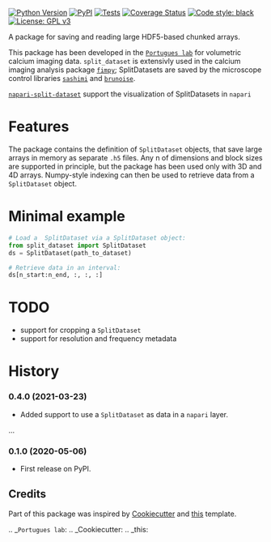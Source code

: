 
[![Python Version](https://img.shields.io/pypi/pyversions/split_dataset.svg)](https://pypi.org/project/split_dataset)
[![PyPI](https://img.shields.io/pypi/v/split_dataset.svg)](
    https://pypi.python.org/pypi/split_dataset)
[![Tests](https://img.shields.io/github/workflow/status/portugueslab/split_dataset/tests)](
    https://github.com/portugueslab/split_dataset/actions)
[![Coverage Status](https://coveralls.io/repos/github/portugueslab/split_dataset/badge.svg?branch=master)](https://coveralls.io/github/portugueslab/split_dataset?branch=master)
[![Code style: black](https://img.shields.io/badge/code%20style-black-000000.svg)](https://github.com/python/black)
[![License: GPL v3](https://img.shields.io/badge/License-GPLv3-blue.svg)](https://www.gnu.org/licenses/gpl-3.0)



A package for saving and reading large HDF5-based chunked arrays. 

This package has been developed in the [`Portugues lab`](http://www.portugueslab.com) for volumetric calcium imaging data. `split_dataset` is extensivly used in the calcium imaging analysis package [`fimpy`](https://github.com/portugueslab/fimpy); SplitDatasets are saved by the microscope control libraries [`sashimi`](https://github.com/portugueslab/sashimi) and [`brunoise`](https://github.com/portugueslab/brunoise).

[`napari-split-dataset`](https://github.com/portugueslab/napari-split-dataset) support the visualization of SplitDatasets in `napari`

# Features
The package contains the definition of  `SplitDataset` objects, that save large arrays in memory as separate  `.h5` files. Any n of dimensions and block sizes are supported in principle, but the package has been used only with 3D and 4D arrays.
Numpy-style indexing can then be used to retrieve data from a `SplitDataset` object.

# Minimal example
```python
# Load a  SplitDataset via a SplitDataset object:
from split_dataset import SplitDataset 
ds = SplitDataset(path_to_dataset)

# Retrieve data in an interval:
ds[n_start:n_end, :, :, :]
```


# TODO
* support for cropping a `SplitDataset`
* support for resolution and frequency metadata


# History

### 0.4.0 (2021-03-23)
* Added support to use a `SplitDataset` as data in a `napari` layer.

...

### 0.1.0 (2020-05-06)
* First release on PyPI.


Credits
-------

Part of this package was inspired by  [Cookiecutter](https://github.com/audreyr/cookiecutter) and [this](https://github.com/audreyr/cookiecutter-pypackage) template.

.. _`Portugues lab`: 
.. _Cookiecutter: 
.. _this: 
